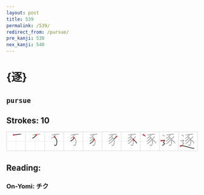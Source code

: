 ```yaml
---
layout: post
title: 539
permalink: /539/
redirect_from: /pursue/
pre_kanji: 538
nex_kanji: 540
---
```


# {逐}

## `pursue`

## Strokes: 10

<div class="stroke"><img src="../images/E98090.png" /></div>

## Reading:

### On-Yomi: チク
